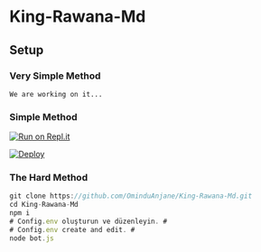 # King-Rawana-Md

## Setup
### Very Simple Method
`We are working on it...`

### Simple Method
[![Run on Repl.it](https://repl.it/badge/github/Quiec/whatsasena)](https://repl.it/@Quiec/whatsasena)

[![Deploy](https://www.herokucdn.com/deploy/button.svg)](https://heroku.com/deploy?template=https://github.com/OminduAnjane/King-Rawana-Md.git)

### The Hard Method
```js
git clone https://github.com/OminduAnjane/King-Rawana-Md.git
cd King-Rawana-Md
npm i
# Config.env oluşturun ve düzenleyin. #
# Config.env create and edit. #
node bot.js
```
